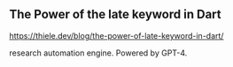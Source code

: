 ## The Power of the late keyword in Dart

https://thiele.dev/blog/the-power-of-late-keyword-in-dart/

research automation engine. Powered by GPT-4.